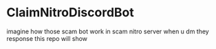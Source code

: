 # ClaimNitroDiscordBot
imagine how those scam bot work in scam nitro server when u dm they response this repo will show

